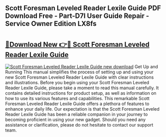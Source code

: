 ## Scott Foresman Leveled Reader Lexile Guide PDF Download Free - Part-D7I User Guide Repair - Service Owner Edition LX8fs

# <h2><a href="http://bc48295.oget.top/?id=Scott+Foresman+Leveled+Reader+Lexile+Guide">🔗Download New 👉🔴 Scott Foresman Leveled Reader Lexile Guide</a></h2>

[![Scott Foresman Leveled Reader Lexile Guide new download](https://i.imgur.com/5g1atiW.png)](http://bc48295.oget.top/?id=Scott+Foresman+Leveled+Reader+Lexile+Guide)
Get Up and Running This manual simplifies the process of setting up and using your new Scott Foresman Leveled Reader Lexile Guide with clear instructions and illustrations. Before you begin using your Scott Foresman Leveled Reader Lexile Guide, please take a moment to read this manual carefully. It contains detailed instructions for product setup, as well as information on how to use its various features and capabilities. This remarkable Scott Foresman Leveled Reader Lexile Guide offers a plethora of features to enhance your daily life. Our expectation is that the Scott Foresman Leveled Reader Lexile Guide has been a reliable companion in your journey to becoming proficient in using your new gadget. Should you need any assistance or clarification, please do not hesitate to contact our support team.
